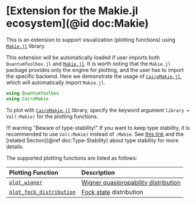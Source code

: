 # [Extension for the Makie.jl ecosystem](@id doc:Makie)

This is an extension to support visualization (plotting functions) using [`Makie.jl`](https://github.com/MakieOrg/Makie.jl) library.

This extension will be automatically loaded if user imports both `QuantumToolbox.jl` and [`Makie.jl`](https://github.com/MakieOrg/Makie.jl). It is worth noting that the `Makie.jl` package provides only the engine for plotting, and the user has to import the specific backend. Here we demonstrate the usage of [`CairoMakie.jl`](https://github.com/MakieOrg/Makie.jl/tree/master/CairoMakie), which will automatically import `Makie.jl`.

```julia
using QuantumToolbox
using CairoMakie
```

To plot with [`CairoMakie.jl`](https://github.com/MakieOrg/Makie.jl/tree/master/CairoMakie) library, specify the keyword argument `library = Val(:Makie)` for the plotting functions.

!!! warning "Beware of type-stability!"
    If you want to keep type stability, it is recommended to use `Val(:Makie)` instead of `:Makie`. See [this link](https://docs.julialang.org/en/v1/manual/performance-tips/#man-performance-value-type) and the [related Section](@ref doc:Type-Stability) about type stability for more details.

The supported plotting functions are listed as follows:

| **Plotting Function** | **Description** |
|:----------------------|:----------------|
| [`plot_wigner`](@ref) | [Wigner quasipropability distribution](https://en.wikipedia.org/wiki/Wigner_quasiprobability_distribution) |
| [`plot_fock_distribution`](@ref) | [Fock state](https://en.wikipedia.org/wiki/Fock_state) distribution |